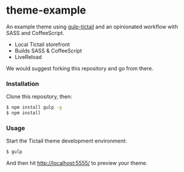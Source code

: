 # theme-example

An example theme using [gulp-tictail](https://github.com/tictail/gulp-tictail) and an opinionated workflow with SASS and CoffeeScript.

* Local Tictail storefront
* Builds SASS & CoffeeScript
* LiveReload

We would suggest forking this repository and go from there.


### Installation

Clone this repository, then:

```bash
$ npm install gulp -g
$ npm install
```


### Usage

Start the Tictail theme development environment:

```bash
$ gulp
```

And then hit [http://localhost:5555/](http://localhost:5555/) to preview your theme.
